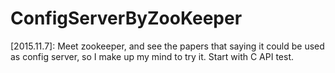 # ConfigServerByZooKeeper
[2015.11.7]:
 Meet zookeeper, and see the papers that saying it could be used as config server, so I make up my mind to try it.
 Start with C API test.

